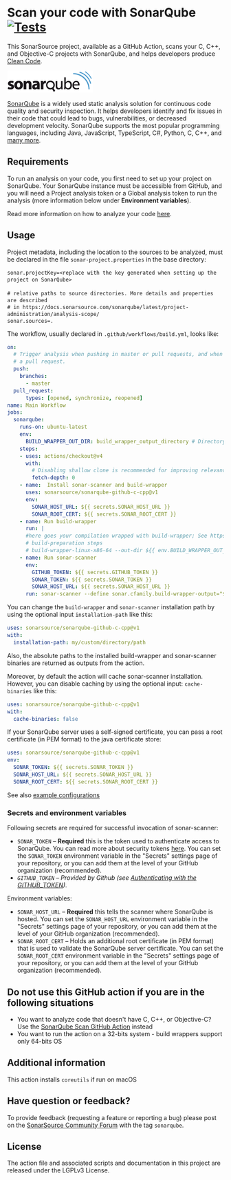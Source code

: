# Scan your code with SonarQube [![Tests](https://github.com/SonarSource/sonarqube-github-c-cpp/actions/workflows/tests.yml/badge.svg)](https://github.com/SonarSource/sonarqube-github-c-cpp/actions/workflows/tests.yml)

This SonarSource project, available as a GitHub Action, scans your C, C++, and Objective-C projects with SonarQube, and helps developers produce 
[Clean Code](https://www.sonarsource.com/solutions/clean-code/?utm_medium=referral&utm_source=github&utm_campaign=clean-code&utm_content=sonarqube-scan-action).

<img alt="The SonarQube logo" src="./images/SonarQube-72px.png">

[SonarQube](https://www.sonarsource.com/products/sonarqube/) is a widely used static analysis solution for continuous code quality and security inspection. 
It helps developers identify and fix issues in their code that could lead to bugs, vulnerabilities, or decreased development velocity.
SonarQube supports the most popular programming languages, including Java, JavaScript, TypeScript, C#, Python, C, C++, and [many more](https://www.sonarsource.com/knowledge/languages/).

## Requirements

To run an analysis on your code, you first need to set up your project on SonarQube. 
Your SonarQube instance must be accessible from GitHub, and you will need a Project analysis token or a Global analysis token to run the analysis (more information below under **Environment variables**).

Read more information on how to analyze your code [here](https://docs.sonarqube.org/latest/analysis/github-integration/).


## Usage


Project metadata, including the location to the sources to be analyzed, must be declared in the file `sonar-project.properties` in the base directory:

```properties
sonar.projectKey=<replace with the key generated when setting up the project on SonarQube>

# relative paths to source directories. More details and properties are described
# in https://docs.sonarsource.com/sonarqube/latest/project-administration/analysis-scope/
sonar.sources=.
```

The workflow, usually declared in `.github/workflows/build.yml`, looks like:

```yaml
on:
  # Trigger analysis when pushing in master or pull requests, and when creating
  # a pull request.
  push:
    branches:
      - master
  pull_request:
      types: [opened, synchronize, reopened]
name: Main Workflow
jobs:
  sonarqube:
    runs-on: ubuntu-latest
    env:
      BUILD_WRAPPER_OUT_DIR: build_wrapper_output_directory # Directory where build-wrapper output will be placed
    steps:
    - uses: actions/checkout@v4
      with:
        # Disabling shallow clone is recommended for improving relevancy of reporting
        fetch-depth: 0
    - name:  Install sonar-scanner and build-wrapper
      uses: sonarsource/sonarqube-github-c-cpp@v1
      env:
        SONAR_HOST_URL: ${{ secrets.SONAR_HOST_URL }}
        SONAR_ROOT_CERT: ${{ secrets.SONAR_ROOT_CERT }}
    - name: Run build-wrapper
      run: |
      #here goes your compilation wrapped with build-wrapper; See https://docs.sonarsource.com/sonarqube/latest/analyzing-source-code/languages/c-family/#using-build-wrapper for more information
      # build-preparation steps
      # build-wrapper-linux-x86-64 --out-dir ${{ env.BUILD_WRAPPER_OUT_DIR }} build-command
    - name: Run sonar-scanner
      env:
        GITHUB_TOKEN: ${{ secrets.GITHUB_TOKEN }}
        SONAR_TOKEN: ${{ secrets.SONAR_TOKEN }}
        SONAR_HOST_URL: ${{ secrets.SONAR_HOST_URL }}
      run: sonar-scanner --define sonar.cfamily.build-wrapper-output="${{ env.BUILD_WRAPPER_OUT_DIR }}" #Consult https://docs.sonarsource.com/sonarqube/latest/analyzing-source-code/scanners/sonarscanner/ for more information and options
```

You can change the `build-wrapper` and `sonar-scanner` installation path by using the optional input `installation-path` like this:

```yaml
uses: sonarsource/sonarqube-github-c-cpp@v1
with:
  installation-path: my/custom/directory/path
```
Also, the absolute paths to the installed build-wrapper and sonar-scanner binaries are returned as outputs from the action.

Moreover, by default the action will cache sonar-scanner installation. However, you can disable caching by using the optional input: `cache-binaries` like this:
```yaml
uses: sonarsource/sonarqube-github-c-cpp@v1
with:
  cache-binaries: false
```

If your SonarQube server uses a self-signed certificate, you can pass a root certificate (in PEM format) to the java certificate store:

```yaml
uses: sonarsource/sonarqube-github-c-cpp@v1
env:
  SONAR_TOKEN: ${{ secrets.SONAR_TOKEN }}
  SONAR_HOST_URL: ${{ secrets.SONAR_HOST_URL }}
  SONAR_ROOT_CERT: ${{ secrets.SONAR_ROOT_CERT }}
```

See also [example configurations](https://github.com/sonarsource-cfamily-examples?q=gh-actions-sc&type=all&language=&sort=)

### Secrets and environment variables

Following secrets are required for successful invocation of sonar-scanner: 
- `SONAR_TOKEN` – **Required** this is the token used to authenticate access to SonarQube. You can read more about security tokens [here](https://docs.sonarqube.org/latest/user-guide/user-token/). You can set the `SONAR_TOKEN` environment variable in the "Secrets" settings page of your repository, or you can add them at the level of your GitHub organization (recommended).
- *`GITHUB_TOKEN` – Provided by Github (see [Authenticating with the GITHUB_TOKEN](https://help.github.com/en/actions/automating-your-workflow-with-github-actions/authenticating-with-the-github_token)).*

Environment variables:
- `SONAR_HOST_URL` – **Required** this tells the scanner where SonarQube is hosted. You can set the `SONAR_HOST_URL` environment variable in the "Secrets" settings page of your repository, or you can add them at the level of your GitHub organization (recommended).
- `SONAR_ROOT_CERT` – Holds an additional root certificate (in PEM format) that is used to validate the SonarQube server certificate. You can set the `SONAR_ROOT_CERT` environment variable in the "Secrets" settings page of your repository, or you can add them at the level of your GitHub organization (recommended).

## Do not use this GitHub action if you are in the following situations

* You want to analyze code that doesn't have C, C++, or Objective-C? Use the [SonarQube Scan GitHub Action](https://github.com/SonarSource/sonarqube-scan-action) instead
* You want to run the action on a 32-bits system - build wrappers support only 64-bits OS

## Additional information

This action installs `coreutils` if run on macOS

## Have question or feedback?

To provide feedback (requesting a feature or reporting a bug) please post on the [SonarSource Community Forum](https://community.sonarsource.com/) with the tag `sonarqube`.

## License

The action file and associated scripts and documentation in this project are released under the LGPLv3 License.
